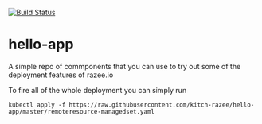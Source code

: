 [![Build Status](https://travis-ci.com/kitch-razee/hello-app.svg?branch=master)](https://travis-ci.com/kitch-razee/hello-app)


# hello-app

A simple repo of commponents that you can use to try out some of the deployment features of razee.io

To fire all of the whole deployment you can simply run
```
kubectl apply -f https://raw.githubusercontent.com/kitch-razee/hello-app/master/remoteresource-managedset.yaml
```
